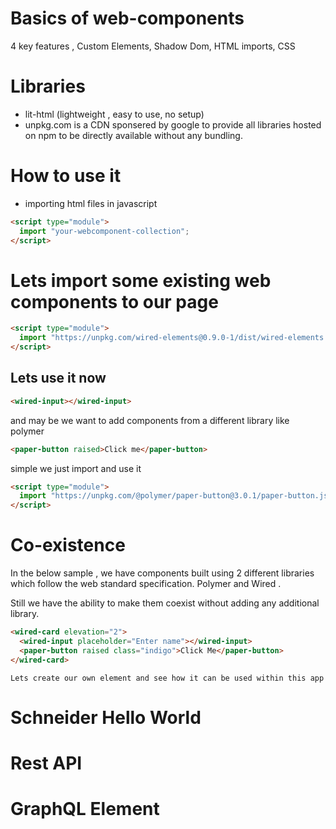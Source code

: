 # Basics of web-components

4 key features , Custom Elements, Shadow Dom, HTML imports, CSS

# Libraries

- lit-html (lightweight , easy to use, no setup)
- unpkg.com is a CDN sponsered by google to provide all libraries hosted on npm to be directly available without any bundling.

# How to use it

- importing html files in javascript

```html
<script type="module">
  import "your-webcomponent-collection";
</script>
```

# Lets import some existing web components to our page

```html
<script type="module">
  import "https://unpkg.com/wired-elements@0.9.0-1/dist/wired-elements.bundled.js";
</script>
```

## Lets use it now

```html
<wired-input></wired-input>
```

and may be we want to add components from a different library like polymer

```html
<paper-button raised>Click me</paper-button>
```

simple
we just import and use it

```html
<script type="module">
  import "https://unpkg.com/@polymer/paper-button@3.0.1/paper-button.js?module";
</script>
```

# Co-existence

In the below sample , we have components built using 2 different libraries which follow the web standard specification. Polymer and Wired .

Still we have the ability to make them coexist without adding any additional library.

```html
<wired-card elevation="2">
  <wired-input placeholder="Enter name"></wired-input>
  <paper-button raised class="indigo">Click Me</paper-button>
</wired-card>
```

```quote
Lets create our own element and see how it can be used within this app
```

# Schneider Hello World

# Rest API

# GraphQL Element
